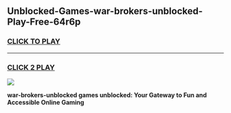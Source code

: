 
## Unblocked-Games-war-brokers-unblocked-Play-Free-64r6p
<h3>
<a href="https://premium76.site?title=war-brokers-unblocked&ref=19M">CLICK TO PLAY</a></h3>
<hr>

<h3>
<a href="https://premium76.site?title=war-brokers-unblocked&ref=19M">CLICK 2 PLAY</a>
  
</h3>

<a href="https://premium76.site?title=war-brokers-unblocked&ref=19M"><img src="https://clearcache.store/games.png"></a>


**war-brokers-unblocked games unblocked: Your Gateway to Fun and Accessible Online Gaming**
